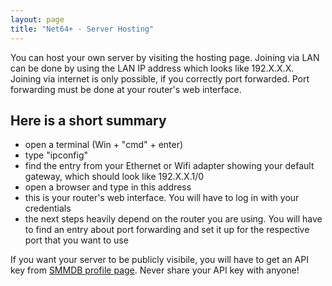 ```yaml
---
layout: page
title: "Net64+ - Server Hosting"
---
```


You can host your own server by visiting the hosting page.
Joining via LAN can be done by using the LAN IP address which looks like 192.X.X.X.
Joining via internet is only possible, if you correctly port forwarded. Port forwarding must be done at your router's web interface.

## Here is a short summary

- open a terminal (Win + "cmd" + enter)
- type "ipconfig"
- find the entry from your Ethernet or Wifi adapter showing your default gateway, which should look like 192.X.X.1/0
- open a browser and type in this address
- this is your router's web interface. You will have to log in with your credentials
- the next steps heavily depend on the router you are using. You will have to find an entry about port forwarding and set it up for the respective port that you want to use

If you want your server to be publicly visibile, you will have to get an API key from [SMMDB profile page](https://smmdb.ddns.net/profile).
Never share your API key with anyone!
